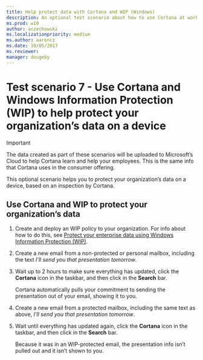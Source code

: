 ```yaml
---
title: Help protect data with Cortana and WIP (Windows)
description: An optional test scenario about how to use Cortana at work with Windows Information Protection (WIP).
ms.prod: w10
author: aczechowski
ms.localizationpriority: medium
ms.author: aaroncz
ms.date: 10/05/2017
ms.reviewer: 
manager: dougeby
---
```


# Test scenario 7 - Use Cortana and Windows Information Protection (WIP) to help protect your organization’s data on a device

>[!IMPORTANT]
>The data created as part of these scenarios will be uploaded to Microsoft’s Cloud to help Cortana learn and help your employees. This is the same info that Cortana uses in the consumer offering.

This optional scenario helps you to protect your organization’s data on a device, based on an inspection by Cortana.

## Use Cortana and WIP to protect your organization’s data 

1. Create and deploy an WIP policy to your organization. For info about how to do this, see [Protect your enterprise data using Windows Information Protection (WIP)](/windows/threat-protection/windows-information-protection/protect-enterprise-data-using-wip).

2. Create a new email from a non-protected or personal mailbox, including the text _I’ll send you that presentation tomorrow_.

3. Wait up to 2 hours to make sure everything has updated, click the **Cortana** icon in the taskbar, and then click in the **Search** bar.

    Cortana automatically pulls your commitment to sending the presentation out of your email, showing it to you.

4. Create a new email from a protected mailbox, including the same text as above, _I’ll send you that presentation tomorrow_.

5. Wait until everything has updated again, click the **Cortana** icon in the taskbar, and then click in the **Search** bar.

    Because it was in an WIP-protected email, the presentation info isn’t pulled out and it isn’t shown to you.
